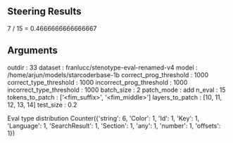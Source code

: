 ## Steering Results
7 / 15 = 0.4666666666666667
## Arguments
outdir : 33
dataset : franlucc/stenotype-eval-renamed-v4
model : /home/arjun/models/starcoderbase-1b
correct_prog_threshold : 1000
correct_type_threshold : 1000
incorrect_prog_threshold : 1000
incorrect_type_threshold : 1000
batch_size : 2
patch_mode : add
n_eval : 15
tokens_to_patch : ['<fim_suffix>', '<fim_middle>']
layers_to_patch : [10, 11, 12, 13, 14]
test_size : 0.2

Eval type distribution
Counter({'string': 6, 'Color': 1, 'Id': 1, 'Key': 1, 'Language': 1, 'SearchResult': 1, 'Section': 1, 'any': 1, 'number': 1, 'offsets': 1})